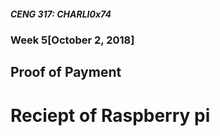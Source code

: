 ##### CENG 317: CHARLI0x74
### Week 5[October 2, 2018]
## Proof of Payment
# Reciept of Raspberry pi


